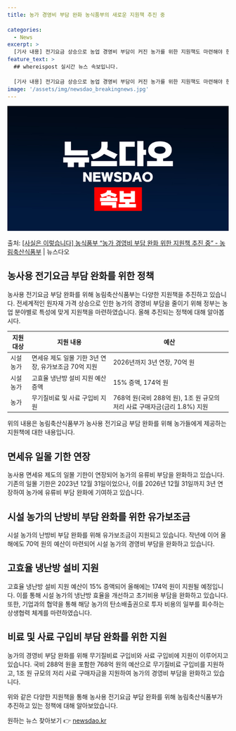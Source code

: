 ```yaml
---
title: 농가 경영비 부담 완화 농식품부의 새로운 지원책 추진 중

categories:
  - News
excerpt: >
  [기사 내용] 전기요금 상승으로 농업 경영비 부담이 커진 농가를 위한 지원책도 마련해야 한다. 전기요금 인상…
feature_text: >
  ## whereispost 실시간 뉴스 속보입니다.

  [기사 내용] 전기요금 상승으로 농업 경영비 부담이 커진 농가를 위한 지원책도 마련해야 한다. 전기요금 인상…
image: '/assets/img/newsdao_breakingnews.jpg'
---
```


![뉴스다오 속보](/assets/img/newsdao_breakingnews.jpg)

<p>출처: <a href="https://newsdao.kr/3067" rel="dofollow">[사실은 이렇습니다] 농식품부 “농가 경영비 부담 완화 위한 지원책 추진 중” - 농림축산식품부</a> | 뉴스다오</p>

<h2 data-ke-size="size26">농사용 전기요금 부담 완화를 위한 정책</h2>
<p data-ke-size="size16">농사용 전기요금 부담 완화를 위해 농림축산식품부는 다양한 지원책을 추진하고 있습니다. 전세계적인 원자재 가격 상승으로 인한 농가의 경영비 부담을 줄이기 위해 정부는 농업 분야별로 특성에 맞게 지원책을 마련하였습니다. 올해 추진되는 정책에 대해 알아봅시다.</p>

<table>
	<thead>
		<tr>
			<th>지원 대상</th>
			<th>지원 내용</th>
			<th>예산</th>
		</tr>
	</thead>
	<tbody>
		<tr>
			<td>시설 농가</td>
			<td>면세유 제도 일몰 기한 3년 연장, 유가보조금 70억 지원</td>
			<td>2026년까지 3년 연장, 70억 원</td>
		</tr>
		<tr>
			<td>시설 농가</td>
			<td>고효율 냉난방 설비 지원 예산 증액</td>
			<td>15% 증액, 174억 원</td>
		</tr>
		<tr>
			<td>농가</td>
			<td>무기질비료 및 사료 구입비 지원</td>
			<td>768억 원(국비 288억 원), 1조 원 규모의 저리 사료 구매자금(금리 1.8%) 지원</td>
		</tr>
	</tbody>
</table>

<p data-ke-size="size16">위의 내용은 농림축산식품부가 농사용 전기요금 부담 완화를 위해 농가들에게 제공하는 지원책에 대한 내용입니다.</p>

<h2 data-ke-size="size26">면세유 일몰 기한 연장</h2>
<p data-ke-size="size16">농사용 면세유 제도의 일몰 기한이 연장되어 농가의 유류비 부담을 완화하고 있습니다. 기존의 일몰 기한은 2023년 12월 31일이었으나, 이를 2026년 12월 31일까지 3년 연장하여 농가에 유류비 부담 완화에 기여하고 있습니다.</p>

<h2 data-ke-size="size26">시설 농가의 난방비 부담 완화를 위한 유가보조금</h2>
<p data-ke-size="size16">시설 농가의 난방비 부담 완화를 위해 유가보조금이 지원되고 있습니다. 작년에 이어 올해에도 70억 원의 예산이 마련되어 시설 농가의 경영비 부담을 완화하고 있습니다.</p>

<h2 data-ke-size="size26">고효율 냉난방 설비 지원</h2>
<p data-ke-size="size16">고효율 냉난방 설비 지원 예산이 15% 증액되어 올해에는 174억 원이 지원될 예정입니다. 이를 통해 시설 농가의 냉난방 효율을 개선하고 초기비용 부담을 완화하고 있습니다. 또한, 기업과의 협약을 통해 해당 농가의 탄소배출권으로 투자 비용의 일부를 회수하는 상생협력 체계를 마련하였습니다.</p>

<h2 data-ke-size="size26">비료 및 사료 구입비 부담 완화를 위한 지원</h2>
<p data-ke-size="size16">농가의 경영비 부담 완화를 위해 무기질비료 구입비와 사료 구입비에 지원이 이루어지고 있습니다. 국비 288억 원을 포함한 768억 원의 예산으로 무기질비료 구입비를 지원하고, 1조 원 규모의 저리 사료 구매자금을 지원하여 농가의 경영비 부담을 완화하고 있습니다.</p>

<p data-ke-size="size16">위와 같은 다양한 지원책을 통해 농사용 전기요금 부담 완화를 위해 농림축산식품부가 추진하고 있는 정책에 대해 알아보았습니다.</p> 

원하는 뉴스 찾아보기 👉 <a href="https://newsdao.kr" rel="dofollow">newsdao.kr</a>


